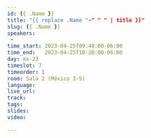 ```yaml
---
id: {{ .Name }}
title: "{{ replace .Name "-" " " | title }}"
slug: {{ .Name }}
speakers:
 - 
time_start: 2023-04-25T09:40:00-06:00
time_end:   2023-04-25T10:20:00-06:00
day: mx-23
timeslot: 7
timeorder: 1
room: Sala 2 (México 3-5)
language: 
live_url: 
track: 
tags:
slides: 
video: 

---
```



